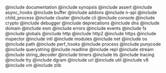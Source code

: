 @include documentation
@include synopsis
@include assert
@include async_hooks
@include buffer
@include addons
@include n-api
@include child_process
@include cluster
@include cli
@include console
@include crypto
@include debugger
@include deprecations
@include dns
@include domain
@include esm
@include errors
@include events
@include fs
@include globals
@include http
@include http2
@include https
@include inspector
@include intl
@include modules
@include net
@include os
@include path
@include perf_hooks
@include process
@include punycode
@include querystring
@include readline
@include repl
@include stream
@include string_decoder
@include timers
@include tls
@include tracing
@include tty
@include dgram
@include url
@include util
@include v8
@include vm
@include zlib

